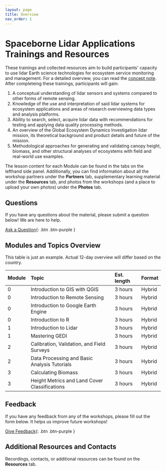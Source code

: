 ```yaml
---
layout: page
title: Overview
nav_order: 1
---
```


# ​Spaceborne Lidar Applications Trainings and Resources
These trainings and collected resources aim to build participants' capacity to use lidar Earth science technologies for ecosystem service monitoring and management. For a detailed overview, you can read the [concept note](linkhere). After completeing these trainings, participants will gain:
1. A conceptual understanding of lidar sensors and systems compared to other forms of remote sensing.
2. Knowledge of the use and interpretation of said lidar systems for ecosystem applications and areas of research overviewing data types and analysis platforms. 
3. Ability to search, select, acquire lidar data with recommendations for testing and applying data quality processing methods.
4. An overview of the Global Ecosystem Dynamics Investigation lidar mission, its theoretical background and product details and future of the mission.
5. Methodological approaches for generating and validating canopy height, biomass, and other structural analyses of ecosystems with field and real-world use examples.

The lesson content for each Module can be found in the tabs on the lefthand side panel. Additionally, you can find information about all the workshop partners under the **Partners** tab, supplementary learning material under the **Resources** tab, and photos from the workshops (and a place to upload your own photos) under the **Photos** tab. 


## Questions
If you have any questions about the material, please submit a question below! We are here to help.  

[Ask a Question](https://github.com/jimenezSA/may-the-lidar-be-with-you/discussions){: .btn .btn-purple }

## Modules and Topics Overview
This table is just an example. Actual 12-day overview will differ based on the country.

| Module          | Topic                                               | Est. length    | Format    |
|:----------------|:----------------------------------------------------|:---------------|:----------|
| 0               | Introduction to GIS with QGIS                       | 3 hours        | Hybrid    | 
| 0               | Introduction to Remote Sensing                      | 3 hours        | Hybrid    |
| 0               | Introduction to Google Earth Engine                 | 3 hours        | Hybrid    |
| 0               | Introduction to R                                   | 3 hours        | Hybrid    |
| 1               | Introduction to Lidar                               | 3 hours        | Hybrid    |
| 1               | Mastering GEDI                                      | 3 hours        | Hybrid    | 
| 2               | Calibration, Validation, and Field Surveys          | 3 hours        | Hybrid    |
| 2               | Data Processing and Basic Analysis Tutorials        | 3 hours        | Hybrid    |
| 3               | Calculating Biomass                                 | 3 hours        | Hybrid    |
| 3               | Height Metrics and Land Cover Classifications       | 3 hours        | Hybrid    |

## Feedback
If you have any feedback from any of the workshops, please fill out the form below. It helps us improve future workshops!

[Give Feedback](https://github.com/jimenezSA/may-the-lidar-be-with-you/discussions){: .btn .btn-purple }

## Additional Resources and Contacts
Recordings, contacts, or additional resources can be found on the **Resources** tab.

